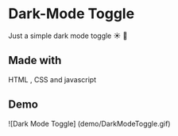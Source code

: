 # Dark-Mode Toggle

Just a simple dark mode toggle :sunny: :night_with_stars: 

## Made with

HTML , CSS and javascript 

## Demo 

![Dark Mode Toggle] (demo/DarkModeToggle.gif)
